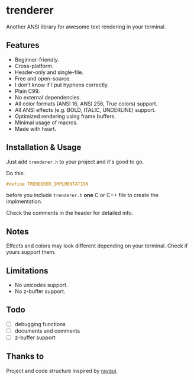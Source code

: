 # trenderer
Another ANSI library for awesome text rendering in your terminal.

## Features
  - Beginner-friendly.
  - Cross-platform.
  - Header-only and single-file.
  - Free and open-source.
  - I don't know if I put hyphens correctly.
  - Plain C99.
  - No external dependencies.
  - All color formats (ANSI 16, ANSI 256, True colors) support.
  - All ANSI effects (e.g. BOLD, ITALIC, UNDERLINE) support.
  - Optimized rendering using frame buffers.
  - Minimal usage of macros.
  - Made with heart.

## Installation & Usage
Just add `trenderer.h` to your project and it's good to go.

Do this:
```c
#define TRENDERER_IMPLMENTATION
```
before you include `trenderer.h` **one** C or C++ file to create the implmentation.

Check the comments in the header for detailed info.

## Notes
Effects and colors may look different depending on your terminal. Check if yours support them.

## Limitations
  - No unicodes support.
  - No z-buffer support.

## Todo
- [ ] debugging functions
- [ ] documents and comments
- [ ] z-buffer support

## Thanks to
Project and code structure inspired by [raygui](https://github.com/raysan5/raygui).
